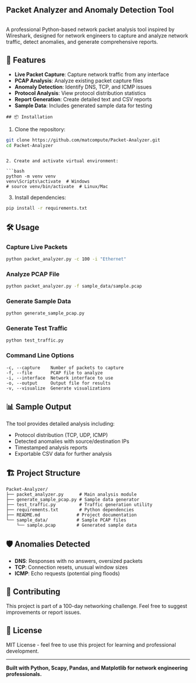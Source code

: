 ````markdown
````
## Packet Analyzer and Anomaly Detection Tool
```
````
A professional Python-based network packet analysis tool inspired by Wireshark, designed for network engineers to capture and analyze network traffic, detect anomalies, and generate comprehensive reports.

## 🚀 Features

- **Live Packet Capture**: Capture network traffic from any interface
- **PCAP Analysis**: Analyze existing packet capture files
- **Anomaly Detection**: Identify DNS, TCP, and ICMP issues
- **Protocol Analysis**: View protocol distribution statistics
- **Report Generation**: Create detailed text and CSV reports
- **Sample Data**: Includes generated sample data for testing
````
## 📦 Installation
````
1. Clone the repository:

```bash
git clone https://github.com/matcompute/Packet-Analyzer.git
cd Packet-Analyzer
```
````

2. Create and activate virtual environment:

```bash
python -m venv venv
venv\Scripts\activate  # Windows
# source venv/bin/activate  # Linux/Mac
````

3. Install dependencies:

```bash
pip install -r requirements.txt
```

## 🛠️ Usage

### Capture Live Packets

```bash
python packet_analyzer.py -c 100 -i "Ethernet"
```

### Analyze PCAP File

```bash
python packet_analyzer.py -f sample_data/sample.pcap
```

### Generate Sample Data

```bash
python generate_sample_pcap.py
```

### Generate Test Traffic

```bash
python test_traffic.py
```

### Command Line Options

```
-c, --capture    Number of packets to capture
-f, --file       PCAP file to analyze
-i, --interface  Network interface to use
-o, --output     Output file for results
-v, --visualize  Generate visualizations
```

## 📊 Sample Output

The tool provides detailed analysis including:

- Protocol distribution (TCP, UDP, ICMP)
- Detected anomalies with source/destination IPs
- Timestamped analysis reports
- Exportable CSV data for further analysis

## 🏗️ Project Structure

```
Packet-Analyzer/
├── packet_analyzer.py      # Main analysis module
├── generate_sample_pcap.py # Sample data generator
├── test_traffic.py         # Traffic generation utility
├── requirements.txt        # Python dependencies
├── README.md              # Project documentation
└── sample_data/           # Sample PCAP files
    └── sample.pcap        # Generated sample data
```

## 🛡️ Anomalies Detected

- **DNS**: Responses with no answers, oversized packets
- **TCP**: Connection resets, unusual window sizes
- **ICMP**: Echo requests (potential ping floods)

## 🤝 Contributing

This project is part of a 100-day networking challenge. Feel free to suggest improvements or report issues.

## 📄 License

MIT License - feel free to use this project for learning and professional development.

---

**Built with Python, Scapy, Pandas, and Matplotlib for network engineering professionals.**
